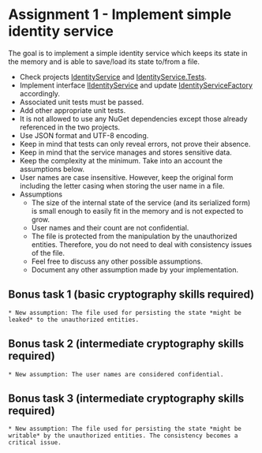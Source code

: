 # Assignment 1 - Implement simple identity service

The goal is to implement a simple identity service which keeps its state in the memory and is able to save/load its state to/from a file.

* Check projects [IdentityService](sln/IdentityService) and [IdentityService.Tests](sln/IdentityService.Tests).
* Implement interface [IIdentityService](sln/IdentityService/IIdentityService.cs) and update [IdentityServiceFactory](sln/IdentityService/IdentityServiceFactory.cs) accordingly.
* Associated unit tests must be passed.
* Add other appropriate unit tests.
* It is not allowed to use any NuGet dependencies except those already referenced in the two projects.
* Use JSON format and UTF-8 encoding.
* Keep in mind that tests can only reveal errors, not prove their absence.
* Keep in mind that the service manages and stores sensitive data.
* Keep the complexity at the minimum. Take into an account the assumptions below.
* User names are case insensitive. However, keep the original form including the letter casing when storing the user name in a file.
* Assumptions
    * The size of the internal state of the service (and its serialized form) is small enough to easily fit in the memory and is not expected to grow.
    * User names and their count are not confidential.
    * The file is protected from the manipulation by the unauthorized entities. Therefore, you do not need to deal with consistency issues of the file.
    * Feel free to discuss any other possible assumptions.
    * Document any other assumption made by your implementation.

## Bonus task 1 (basic cryptography skills required)
    * New assumption: The file used for persisting the state *might be leaked* to the unauthorized entities.

## Bonus task 2 (intermediate cryptography skills required)
    * New assumption: The user names are considered confidential.

## Bonus task 3 (intermediate cryptography skills required)
    * New assumption: The file used for persisting the state *might be writable* by the unauthorized entities. The consistency becomes a critical issue.